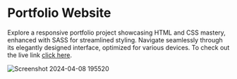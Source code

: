 # Portfolio Website
Explore a responsive portfolio project showcasing HTML and CSS mastery, enhanced with SASS for streamlined styling. Navigate seamlessly through its elegantly designed interface, optimized for various devices.
To check out the live link [click here](https://portfolio-website09.netlify.app/).

![Screenshot 2024-04-08 195520](https://github.com/Muntasir1808/Portfolio-Website/assets/55915148/0317e4bb-17e8-43f0-826e-97e4df00c4ab)
